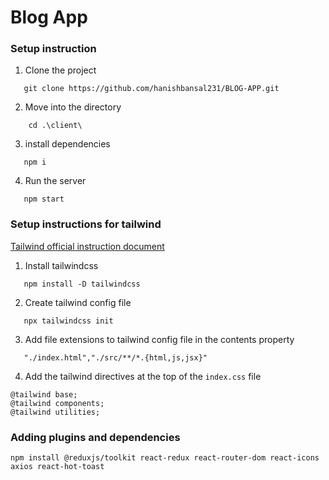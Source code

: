 # Blog App

### Setup instruction

1. Clone the project

```
   git clone https://github.com/hanishbansal231/BLOG-APP.git
```

2. Move into the directory

```
    cd .\client\
```

3. install dependencies

```
   npm i 
```

4. Run the server

```
   npm start
```

### Setup instructions for tailwind

[Tailwind official instruction document](https://tailwindcss.com/docs/installation)

1. Install tailwindcss

```
   npm install -D tailwindcss 
```

2. Create tailwind config file

```
   npx tailwindcss init
```

3. Add file extensions to tailwind config file in the contents property

```
   "./index.html","./src/**/*.{html,js,jsx}"
```

4. Add the tailwind directives at the top of the `index.css` file

```
@tailwind base;
@tailwind components;
@tailwind utilities;
```

### Adding plugins and dependencies

```
npm install @reduxjs/toolkit react-redux react-router-dom react-icons axios react-hot-toast 
```


